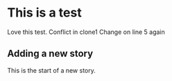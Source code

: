 # This is a test

Love this test.
Conflict in clone1
Change on line 5 again

## Adding a new story
This is the start of a new story.
